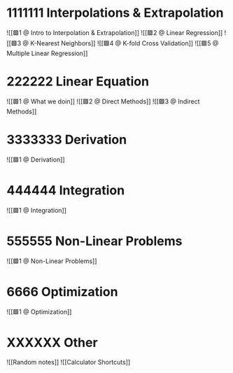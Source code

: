 # 1111111 Interpolations & Extrapolation
![[🟩1 @ Intro to Interpolation & Extrapolation]]
![[🟩2 @ Linear Regression]]
![[🟩3 @ K-Nearest Neighbors]]
![[🟩4 @ K-fold Cross Validation]]
![[🟩5 @ Multiple Linear Regression]]

# 222222 Linear Equation
![[🟩1 @ What we doin]]
![[🟩2 @ Direct Methods]]
![[🟩3 @ Indirect Methods]]


# 3333333 Derivation
![[🟩1 @ Derivation]]

# 444444 Integration
![[🟩1 @ Integration]]

# 555555 Non-Linear Problems
![[🟩1 @ Non-Linear Problems]]

# 6666 Optimization
![[🟩1 @ Optimization]]


# XXXXXX Other
![[Random notes]]
![[Calculator Shortcuts]]